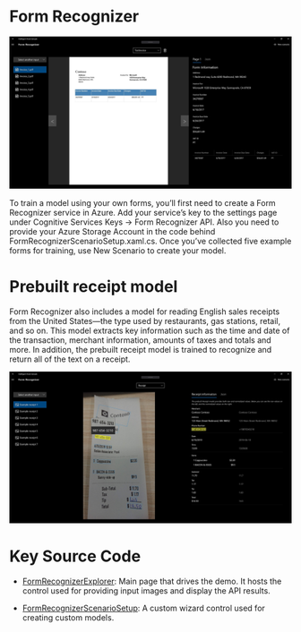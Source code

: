 # Form Recognizer

![alt text](https://github.com/Microsoft/Cognitive-Samples-IntelligentKiosk/blob/master/Documentation/FormRecognizerCustom.jpg "Form Recognizer Custom models")

To train a model using your own forms, you’ll first need to create a Form Recognizer service in Azure. Add your service’s key to the settings page under Cognitive Services Keys -> Form Recognizer API. Also you need to provide your Azure Storage Account in the code behind FormRecognizerScenarioSetup.xaml.cs. Once you’ve collected five example forms for training, use New Scenario to create your model.

# Prebuilt receipt model

Form Recognizer also includes a model for reading English sales receipts from the United States—the type used by restaurants, gas stations, retail, and so on. This model extracts key information such as the time and date of the transaction, merchant information, amounts of taxes and totals and more. In addition, the prebuilt receipt model is trained to recognize and return all of the text on a receipt.

![alt text](https://github.com/Microsoft/Cognitive-Samples-IntelligentKiosk/blob/master/Documentation/FormRecognizerReceipt.jpg "Form Recognizer Receipt model")

# Key Source Code

* [FormRecognizerExplorer](../Kiosk/Views/FormRecognizer/FormRecognizerExplorer.xaml.cs): Main page that drives the demo. It hosts the control used for providing input images and display the API results.

* [FormRecognizerScenarioSetup](../Kiosk/Views/FormRecognizer/FormRecognizerScenarioSetup.xaml.cs): A custom wizard control used for creating custom models.
